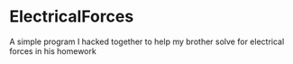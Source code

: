 # ElectricalForces
A simple program I hacked together to help my brother solve for electrical forces in his homework
